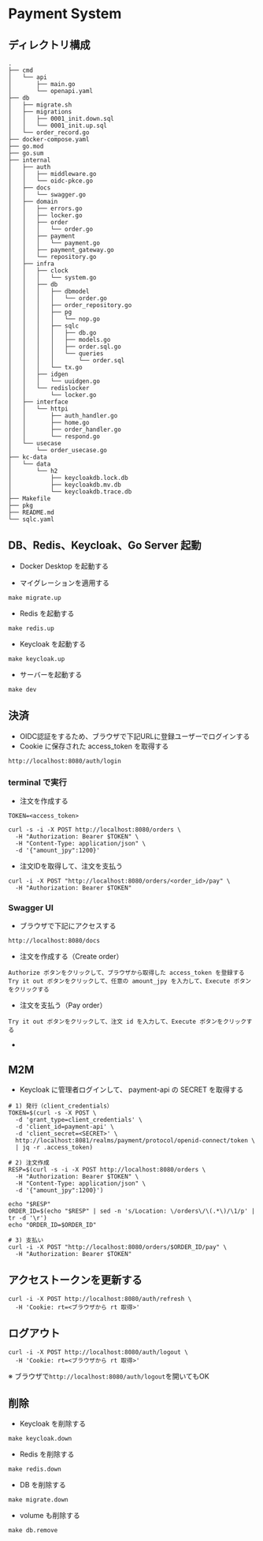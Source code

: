 # Payment System

## ディレクトリ構成

```
.
├── cmd
│   └── api
│       ├── main.go
│       └── openapi.yaml
├── db
│   ├── migrate.sh
│   ├── migrations
│   │   ├── 0001_init.down.sql
│   │   └── 0001_init.up.sql
│   └── order_record.go
├── docker-compose.yaml
├── go.mod
├── go.sum
├── internal
│   ├── auth
│   │   ├── middleware.go
│   │   └── oidc-pkce.go
│   ├── docs
│   │   └── swagger.go
│   ├── domain
│   │   ├── errors.go
│   │   ├── locker.go
│   │   ├── order
│   │   │   └── order.go
│   │   ├── payment
│   │   │   └── payment.go
│   │   ├── payment_gateway.go
│   │   └── repository.go
│   ├── infra
│   │   ├── clock
│   │   │   └── system.go
│   │   ├── db
│   │   │   ├── dbmodel
│   │   │   │   └── order.go
│   │   │   ├── order_repository.go
│   │   │   ├── pg
│   │   │   │   └── nop.go
│   │   │   ├── sqlc
│   │   │   │   ├── db.go
│   │   │   │   ├── models.go
│   │   │   │   ├── order.sql.go
│   │   │   │   └── queries
│   │   │   │       └── order.sql
│   │   │   └── tx.go
│   │   ├── idgen
│   │   │   └── uuidgen.go
│   │   └── redislocker
│   │       └── locker.go
│   ├── interface
│   │   └── httpi
│   │       ├── auth_handler.go
│   │       ├── home.go
│   │       ├── order_handler.go
│   │       └── respond.go
│   └── usecase
│       └── order_usecase.go
├── kc-data
│   └── data
│       └── h2
│           ├── keycloakdb.lock.db
│           ├── keycloakdb.mv.db
│           └── keycloakdb.trace.db
├── Makefile
├── pkg
├── README.md
└── sqlc.yaml
```

## DB、Redis、Keycloak、Go Server 起動

- Docker Desktop を起動する

- マイグレーションを適用する

```
make migrate.up
```

- Redis を起動する

```
make redis.up
```

- Keycloak を起動する

```
make keycloak.up
```

- サーバーを起動する

```
make dev
```

## 決済

- OIDC認証をするため、ブラウザで下記URLに登録ユーザーでログインする
- Cookie に保存された access_token を取得する

```
http://localhost:8080/auth/login
```

### terminal で実行

- 注文を作成する

```
TOKEN=<access_token>

curl -s -i -X POST http://localhost:8080/orders \
  -H "Authorization: Bearer $TOKEN" \
  -H "Content-Type: application/json" \
  -d '{"amount_jpy":1200}'
```

- 注文IDを取得して、注文を支払う

```
curl -i -X POST "http://localhost:8080/orders/<order_id>/pay" \
  -H "Authorization: Bearer $TOKEN"
```

### Swagger UI

- ブラウザで下記にアクセスする

```
http://localhost:8080/docs
```
- 注文を作成する（Create order）

```
Authorize ボタンをクリックして、ブラウザから取得した access_token を登録する
Try it out ボタンをクリックして、任意の amount_jpy を入力して、Execute ボタンをクリックする
```

- 注文を支払う（Pay order）

```
Try it out ボタンをクリックして、注文 id を入力して、Execute ボタンをクリックする
```

- 

## M2M

- Keycloak に管理者ログインして、 payment-api の SECRET を取得する

```
# 1) 発行（client_credentials）
TOKEN=$(curl -s -X POST \
  -d 'grant_type=client_credentials' \
  -d 'client_id=payment-api' \
  -d 'client_secret=<SECRET>' \
  http://localhost:8081/realms/payment/protocol/openid-connect/token \
  | jq -r .access_token)

# 2) 注文作成
RESP=$(curl -s -i -X POST http://localhost:8080/orders \
  -H "Authorization: Bearer $TOKEN" \
  -H "Content-Type: application/json" \
  -d '{"amount_jpy":1200}')

echo "$RESP"
ORDER_ID=$(echo "$RESP" | sed -n 's/Location: \/orders\/\(.*\)/\1/p' | tr -d '\r')
echo "ORDER_ID=$ORDER_ID"

# 3) 支払い
curl -i -X POST "http://localhost:8080/orders/$ORDER_ID/pay" \
  -H "Authorization: Bearer $TOKEN"
```


## アクセストークンを更新する

```
curl -i -X POST http://localhost:8080/auth/refresh \
  -H 'Cookie: rt=<ブラウザから rt 取得>'
```

## ログアウト

```
curl -i -X POST http://localhost:8080/auth/logout \
  -H 'Cookie: rt=<ブラウザから rt 取得>'
```

※ ブラウザで`http://localhost:8080/auth/logout`を開いてもOK

## 削除

- Keycloak を削除する

```
make keycloak.down
```

- Redis を削除する

```
make redis.down
```

- DB を削除する

```
make migrate.down
```

- volume も削除する

```
make db.remove
```
